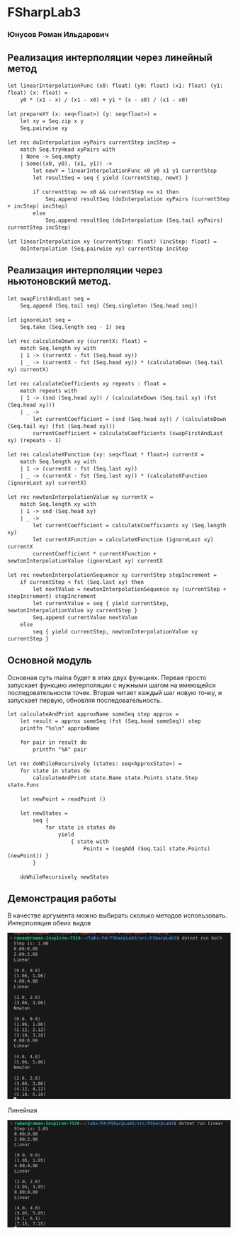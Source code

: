# FSharpLab3
### Юнусов Роман Ильдарович

## Реализация интерполяции через линейный метод

```f#
let linearInterpolationFunc (x0: float) (y0: float) (x1: float) (y1: float) (x: float) =
    y0 * (x1 - x) / (x1 - x0) + y1 * (x - x0) / (x1 - x0)

let prepareXY (x: seq<float>) (y: seq<float>) =
    let xy = Seq.zip x y
    Seq.pairwise xy

let rec doInterpolation xyPairs currentStep incStep =
    match Seq.tryHead xyPairs with
    | None -> Seq.empty
    | Some((x0, y0), (x1, y1)) ->
        let newY = linearInterpolationFunc x0 y0 x1 y1 currentStep
        let resultSeq = seq { yield (currentStep, newY) }

        if currentStep >= x0 && currentStep <= x1 then
            Seq.append resultSeq (doInterpolation xyPairs (currentStep + incStep) incStep)
        else
            Seq.append resultSeq (doInterpolation (Seq.tail xyPairs) currentStep incStep)

let linearInterpolation xy (currentStep: float) (incStep: float) =
    doInterpolation (Seq.pairwise xy) currentStep incStep
```

## Реализация интерполяции через ньютоновский метод.

```f#
let swapFirstAndLast seq =
    Seq.append (Seq.tail seq) (Seq.singleton (Seq.head seq))

let ignoreLast seq =
    Seq.take (Seq.length seq - 1) seq

let rec calculateDown xy (currentX: float) =
    match Seq.length xy with
    | 1 -> (currentX - fst (Seq.head xy))
    | _ -> (currentX - fst (Seq.head xy)) * (calculateDown (Seq.tail xy) currentX)

let rec calculateCoefficients xy repeats : float =
    match repeats with
    | 1 -> (snd (Seq.head xy)) / (calculateDown (Seq.tail xy) (fst (Seq.head xy)))
    | _ ->
        let currentCoefficient = (snd (Seq.head xy)) / (calculateDown (Seq.tail xy) (fst (Seq.head xy)))
        currentCoefficient + calculateCoefficients (swapFirstAndLast xy) (repeats - 1)

let rec calculateXFunction (xy: seq<float * float>) currentX =
    match Seq.length xy with
    | 1 -> (currentX - fst (Seq.last xy))
    | _ -> (currentX - fst (Seq.last xy)) * (calculateXFunction (ignoreLast xy) currentX)

let rec newtonInterpolationValue xy currentX =
    match Seq.length xy with
    | 1 -> snd (Seq.head xy)
    | _ ->
        let currentCoefficient = calculateCoefficients xy (Seq.length xy)
        let currentXFunction = calculateXFunction (ignoreLast xy) currentX
        currentCoefficient * currentXFunction + newtonInterpolationValue (ignoreLast xy) currentX

let rec newtonInterpolationSequence xy currentStep stepIncrement =
    if currentStep < fst (Seq.last xy) then
        let nextValue = newtonInterpolationSequence xy (currentStep + stepIncrement) stepIncrement
        let currentValue = seq { yield currentStep, newtonInterpolationValue xy currentStep }
        Seq.append currentValue nextValue
    else
        seq { yield currentStep, newtonInterpolationValue xy currentStep }

```
## Основной модуль
Основная суть mainа будет в этих двух функциях.
Первая просто запускает функцию интерполяции с нужными шагом на имеющейся последовательности точек.
Вторая читает каждый шаг новую точку, и запускает первую, обновляя последовательность.

```f#
let calculateAndPrint approxName someSeq step approx =
    let result = approx someSeq (fst (Seq.head someSeq)) step
    printfn "%s\n" approxName

    for pair in result do
        printfn "%A" pair

let rec doWhileRecursively (states: seq<ApproxState>) =
    for state in states do
        calculateAndPrint state.Name state.Points state.Step state.Func

    let newPoint = readPoint ()

    let newStates =
        seq {
            for state in states do
                yield
                    { state with
                        Points = (seqAdd (Seq.tail state.Points) (newPoint)) }
        }

    doWhileRecursively newStates
```

## Демонстрация работы

В качестве аргумента можно выбирать сколько методов использовать.
Интерполяция обеих видов

![оба метода](./img/both.png)

Линейная

![линейный](./img/linear.png)